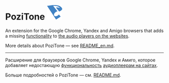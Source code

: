 PoziTone
![PoziTone Logo](https://raw.githubusercontent.com/poziworld/pozitone/develop/img/pozitone-icon-48.png)
=======

An extension for the Google Chrome, Yandex and Amigo browsers that adds a missing [functionality](#features) to [the audio players on the websites](#supported-players).

More details about PoziTone — see [README_en.md](README_en.md).

---

Расширение для браузеров Google Chrome, Yandex и Амиго, которое добавляет недостающую [функциональность](#Особенности) [аудиоплеерам на сайтах](#Поддерживаемые-плееры).

Больше подробностей о PoziTone — cм. [README.md](README.md).
